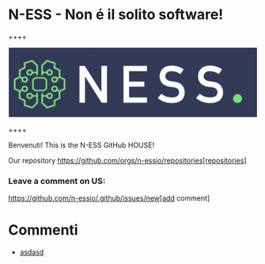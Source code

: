 
# N-ESS - Non é il solito software!

++++
<p align="center">
  <img src="https://raw.githubusercontent.com/n-essio/.github/main/profile/Schermata%202021-09-18%20alle%2006.28.58.png">
</p>
++++

Benvenuti! This is the N-ESS GitHub HOUSE! 

Our repository https://github.com/orgs/n-essio/repositories[repositories] 

### Leave a comment on US:
https://github.com/n-essio/.github/issues/new[add comment] 

# Commenti
<!-- BLOG-POST-LIST:START -->
- [asdasd](https://github.com/n-essio/.github/issues/1)
<!-- BLOG-POST-LIST:END -->
